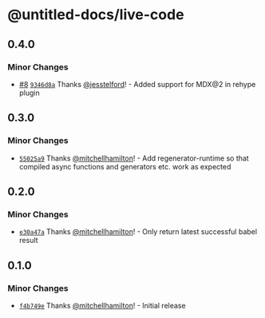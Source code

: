 # @untitled-docs/live-code

## 0.4.0

### Minor Changes

- [#8](https://github.com/Thinkmill/untitled-docs/pull/8) [`9346d8a`](https://github.com/Thinkmill/untitled-docs/commit/9346d8ae5e460495c551847970f9716dbf47b2c7) Thanks [@jesstelford](https://github.com/jesstelford)! - Added support for MDX@2 in rehype plugin

## 0.3.0

### Minor Changes

- [`55025a9`](https://github.com/Thinkmill/untitled-docs/commit/55025a9ef888036dc7ca6884e2f337a04071e9a0) Thanks [@mitchellhamilton](https://github.com/mitchellhamilton)! - Add regenerator-runtime so that compiled async functions and generators etc. work as expected

## 0.2.0

### Minor Changes

- [`e30a47a`](https://github.com/Thinkmill/untitled-docs/commit/e30a47a398bd40741a5aee39edfdc9b0f2bc09fb) Thanks [@mitchellhamilton](https://github.com/mitchellhamilton)! - Only return latest successful babel result

## 0.1.0

### Minor Changes

- [`f4b749e`](https://github.com/Thinkmill/untitled-docs/commit/f4b749e6f9c8c5248eb3ebb42469154e2d669256) Thanks [@mitchellhamilton](https://github.com/mitchellhamilton)! - Initial release
